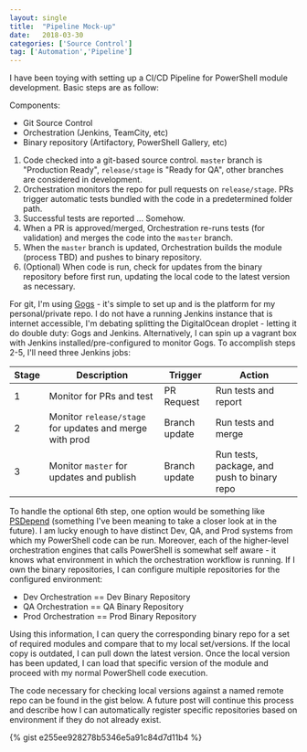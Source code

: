 ```yaml
---
layout: single
title:  "Pipeline Mock-up"
date:   2018-03-30
categories: ['Source Control']
tag: ['Automation','Pipeline']
---
```

I have been toying with setting up a CI/CD Pipeline for PowerShell module development. Basic steps are as follow:

Components:

* Git Source Control
* Orchestration (Jenkins, TeamCity, etc)
* Binary repository (Artifactory, PowerShell Gallery, etc)

1. Code checked into a git-based source control. `master` branch is "Production Ready", `release/stage` is "Ready for QA", other branches are considered in development.
2. Orchestration monitors the repo for pull requests on `release/stage`. PRs trigger automatic tests bundled with the code in a predetermined folder path.
3. Successful tests are reported ... Somehow.
4. When a PR is approved/merged, Orchestration re-runs tests (for validation) and merges the code into the `master` branch.
5. When the `master` branch is updated, Orchestration builds the module (process TBD) and pushes to binary repository.
6. (Optional) When code is run, check for updates from the binary repository before first run, updating the local code to the latest version as necessary.

For git, I'm using [Gogs](https://gogs.io) - it's simple to set up and is the platform for my personal/private repo. I do not have a running Jenkins instance that is internet accessible, I'm debating splitting the DigitalOcean droplet - letting it do double duty: Gogs and Jenkins. Alternatively, I can spin up a vagrant box with Jenkins installed/pre-configured to monitor Gogs. To accomplish steps 2-5, I'll need three Jenkins jobs:

| Stage | Description                                             | Trigger       | Action                                      |
| ---   | ---                                                     | ---           | ---                                         |
| 1     | Monitor for PRs and test                                | PR Request    | Run tests and report                        |
| 2     | Monitor `release/stage` for updates and merge with prod | Branch update | Run tests and merge                         |
| 3     | Monitor `master` for updates and publish                | Branch update | Run tests, package, and push to binary repo |

To handle the optional 6th step, one option would be something like [PSDepend](https://github.com/RamblingCookieMonster/PSDepend) (something I've been meaning to take a closer look at in the future). I am lucky enough to have distinct Dev, QA, and Prod systems from which my PowerShell code can be run. Moreover, each of the higher-level orchestration engines that calls PowerShell is somewhat self aware - it knows what environment in which the orchestration workflow is running. If I own the binary repositories, I can configure multiple repositories for the configured environment:

* Dev Orchestration == Dev Binary Repository
* QA Orchestration == QA Binary Repository
* Prod Orchestration == Prod Binary Repository

Using this information, I can query the corresponding binary repo for a set of required modules and compare that to my local set/versions. If the local copy is outdated, I can pull down the latest version. Once the local version has been updated, I can load that specific version of the module and proceed with my normal PowerShell code execution.

The code necessary for checking local versions against a named remote repo can be found in the gist below. A future post will continue this process and describe how I can automatically register specific repositories based on environment if they do not already exist.

{% gist e255ee928278b5346e5a91c84d7d11b4 %}
